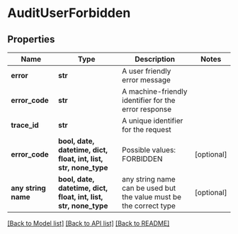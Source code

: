 # AuditUserForbidden


## Properties
Name | Type | Description | Notes
------------ | ------------- | ------------- | -------------
**error** | **str** | A user friendly error message | 
**error_code** | **str** | A machine-friendly identifier for the error response | 
**trace_id** | **str** | A unique identifier for the request | 
**error_code** | **bool, date, datetime, dict, float, int, list, str, none_type** | Possible values: FORBIDDEN | [optional] 
**any string name** | **bool, date, datetime, dict, float, int, list, str, none_type** | any string name can be used but the value must be the correct type | [optional]

[[Back to Model list]](../README.md#documentation-for-models) [[Back to API list]](../README.md#documentation-for-api-endpoints) [[Back to README]](../README.md)



